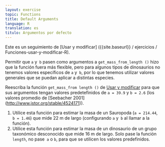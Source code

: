 ```yaml
---
layout: exercise
topic: Functions
title: Default Arguments
language: R
translation: es
titulo: Argumentos por defecto
---
```

Este es un seguimiento de [Usar y modificar] ({{site.baseurl}} / ejercicios / Funciones-usar-y-modificar-R).

Permitir que `a` y` b` pasen como argumentos a `get_mass_from_length ()` hizo que la función fuera más flexible, pero para algunos tipos de dinosaurios no tenemos valores específicos de `a` y` b`, por lo que tenemos utilizar valores generales que se puedan aplicar a distintas especies.

Reescriba la función `get_mass_from length ()` de [Usar y modificar]({{site.baseurl}}/exercises-es/Funciones-usar-y-modificar-R) para que sus argumentos tengan valores predetefinidos de `a = 39.9` y `b = 2.6` (los valores promedio de [Seebacher 2001] (http://www.jstor.org/stable/4524171)).

1. Utilice esta función para estimar la masa de un Sauropoda (`a = 214.44`,` b = 1.46`) que
   mide 22 m de largo (configurando `a` y` b` al llamar a la función).
2. Utilice esta función para estimar la masa de un dinosaurio de un grupo taxonómico desconocido que mide 16 m de largo.
   Solo pase la función `length`, no pase` a` o `b`, para que se utilicen los valores predefinidos.